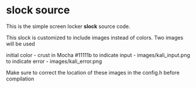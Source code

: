 # slock source #
This is the simple screen locker **slock** source code.

This slock is customized to include images instead of colors. Two images
will be used

initial color - crust in Mocha #11111b
to indicate input - images/kali\_input.png
to indicate error - images/kali\_error.png

Make sure to correct the location of these images in the config.h before compilation
